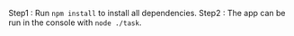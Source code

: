 Step1 : Run `npm install` to install all dependencies.
Step2 : The app can be run in the console with `node ./task`.

